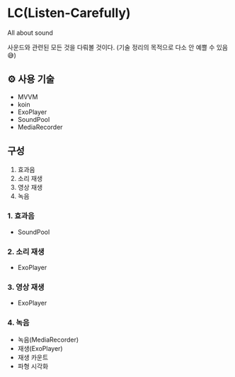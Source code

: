 # LC(Listen-Carefully)

All about sound

사운드와 관련된 모든 것을 다뤄볼 것이다.
(기술 정리의 목적으로 다소 안 예쁠 수 있음😅)

## ⚙️ 사용 기술
- MVVM
- koin
- ExoPlayer
- SoundPool
- MediaRecorder


## 구성
1. 효과음
2. 소리 재생
3. 영상 재생
4. 녹음


### 1. 효과음
- SoundPool

### 2. 소리 재생
- ExoPlayer

### 3. 영상 재생
- ExoPlayer

### 4. 녹음
- 녹음(MediaRecorder)
- 재생(ExoPlayer)
- 재생 카운트
- 파형 시각화
